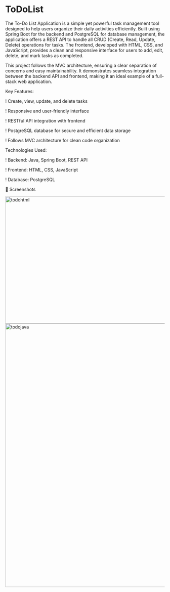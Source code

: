 # ToDoList

The To-Do List Application is a simple yet powerful task management tool designed to help users organize their daily activities efficiently. Built using Spring Boot for the backend and PostgreSQL for database management, the application offers a REST API to handle all CRUD (Create, Read, Update, Delete) operations for tasks. The frontend, developed with HTML, CSS, and JavaScript, provides a clean and responsive interface for users to add, edit, delete, and mark tasks as completed.

This project follows the MVC architecture, ensuring a clear separation of concerns and easy maintainability. It demonstrates seamless integration between the backend API and frontend, making it an ideal example of a full-stack web application.

Key Features:

! Create, view, update, and delete tasks

! Responsive and user-friendly interface

! RESTful API integration with frontend

! PostgreSQL database for secure and efficient data storage

! Follows MVC architecture for clean code organization

Technologies Used:

! Backend: Java, Spring Boot, REST API

! Frontend: HTML, CSS, JavaScript

! Database: PostgreSQL

 📸 Screenshots


 <img width="552" height="402" alt="todohtml" src="https://github.com/user-attachments/assets/b6f99cd1-d12f-480b-a19d-86df483f23e3" />











 <img width="1545" height="833" alt="todojava" src="https://github.com/user-attachments/assets/b10e975a-9521-489c-9af3-ce10077d2bb4" />




